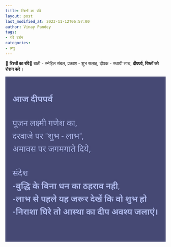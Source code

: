 ```yaml
---
title: रिश्तों का रवि
layout: post
last_modified_at: 2023-11-12T06:57:00
author: Vinay Pandey
tags:
- रवि दर्शन
categories:
- लघु
---
```

🙏 **रिश्तों का रवि**🙏
बाती - स्नेहिल संबल,
प्रकाश - शुभ सलाह, 
दीपक - स्थायी साथ,
**दीपपर्व, रिश्तों को रोशन करे।**


![IMG-20231112-WA0001.jpg](/images/IMG-20231112-WA0001.jpg)

